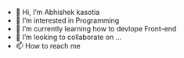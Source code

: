 - 👋 Hi, I’m Abhishek kasotia
- 👀 I’m interested in Programming
- 🌱 I’m currently learning how to devlope Front-end
- 💞️ I’m looking to collaborate on ...
- 📫 How to reach me 

<!---
abhi0753/abhi0753 is a ✨ special ✨ repository because its `README.md` (this file) appears on your GitHub profile.
You can click the Preview link to take a look at your changes.
--->
